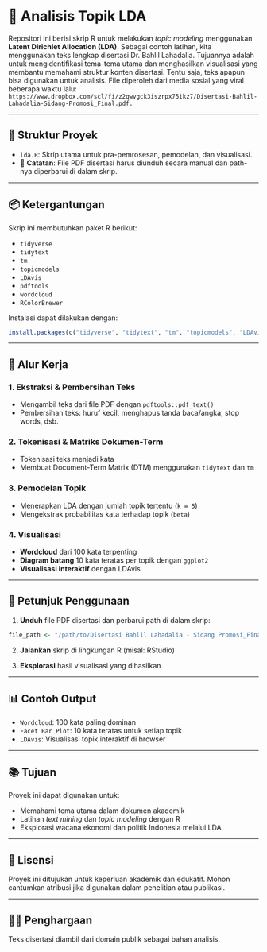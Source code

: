 
# 🧠 Analisis Topik LDA

Repositori ini berisi skrip R untuk melakukan *topic modeling* menggunakan **Latent Dirichlet Allocation (LDA)**. Sebagai contoh latihan, kita menggunakan teks lengkap disertasi Dr. Bahlil Lahadalia. Tujuannya adalah untuk mengidentifikasi tema-tema utama dan menghasilkan visualisasi yang membantu memahami struktur konten disertasi. Tentu saja, teks apapun bisa digunakan untuk analisis. File diperoleh dari media sosial yang viral beberapa waktu lalu: 
`https://www.dropbox.com/scl/fi/z2qwvgck3iszrpx75ikz7/Disertasi-Bahlil-Lahadalia-Sidang-Promosi_Final.pdf.`

---

## 📁 Struktur Proyek

- `lda.R`: Skrip utama untuk pra-pemrosesan, pemodelan, dan visualisasi.
- 📄 **Catatan**: File PDF disertasi harus diunduh secara manual dan path-nya diperbarui di dalam skrip.

---

## 📦 Ketergantungan

Skrip ini membutuhkan paket R berikut:

- `tidyverse`
- `tidytext`
- `tm`
- `topicmodels`
- `LDAvis`
- `pdftools`
- `wordcloud`
- `RColorBrewer`

Instalasi dapat dilakukan dengan:

```r
install.packages(c("tidyverse", "tidytext", "tm", "topicmodels", "LDAvis", "pdftools", "wordcloud", "RColorBrewer"))
```

---

## 🧾 Alur Kerja

### 1. **Ekstraksi & Pembersihan Teks**
- Mengambil teks dari file PDF dengan `pdftools::pdf_text()`
- Pembersihan teks: huruf kecil, menghapus tanda baca/angka, stop words, dsb.

### 2. **Tokenisasi & Matriks Dokumen-Term**
- Tokenisasi teks menjadi kata
- Membuat Document-Term Matrix (DTM) menggunakan `tidytext` dan `tm`

### 3. **Pemodelan Topik**
- Menerapkan LDA dengan jumlah topik tertentu (`k = 5`)
- Mengekstrak probabilitas kata terhadap topik (`beta`)

### 4. **Visualisasi**
- **Wordcloud** dari 100 kata terpenting
- **Diagram batang** 10 kata teratas per topik dengan `ggplot2`
- **Visualisasi interaktif** dengan LDAvis

---

## 📌 Petunjuk Penggunaan

1. **Unduh** file PDF disertasi dan perbarui path di dalam skrip:
```r
file_path <- "/path/to/Disertasi Bahlil Lahadalia - Sidang Promosi_Final.pdf"
```

2. **Jalankan** skrip di lingkungan R (misal: RStudio)

3. **Eksplorasi** hasil visualisasi yang dihasilkan

---

## 📊 Contoh Output

- `Wordcloud`: 100 kata paling dominan
- `Facet Bar Plot`: 10 kata teratas untuk setiap topik
- `LDAvis`: Visualisasi topik interaktif di browser

---

## 📚 Tujuan

Proyek ini dapat digunakan untuk:
- Memahami tema utama dalam dokumen akademik
- Latihan *text mining* dan *topic modeling* dengan R
- Eksplorasi wacana ekonomi dan politik Indonesia melalui LDA

---

## 🔖 Lisensi

Proyek ini ditujukan untuk keperluan akademik dan edukatif. Mohon cantumkan atribusi jika digunakan dalam penelitian atau publikasi.

---

## 🙋‍♂️ Penghargaan

Teks disertasi diambil dari domain publik sebagai bahan analisis.
